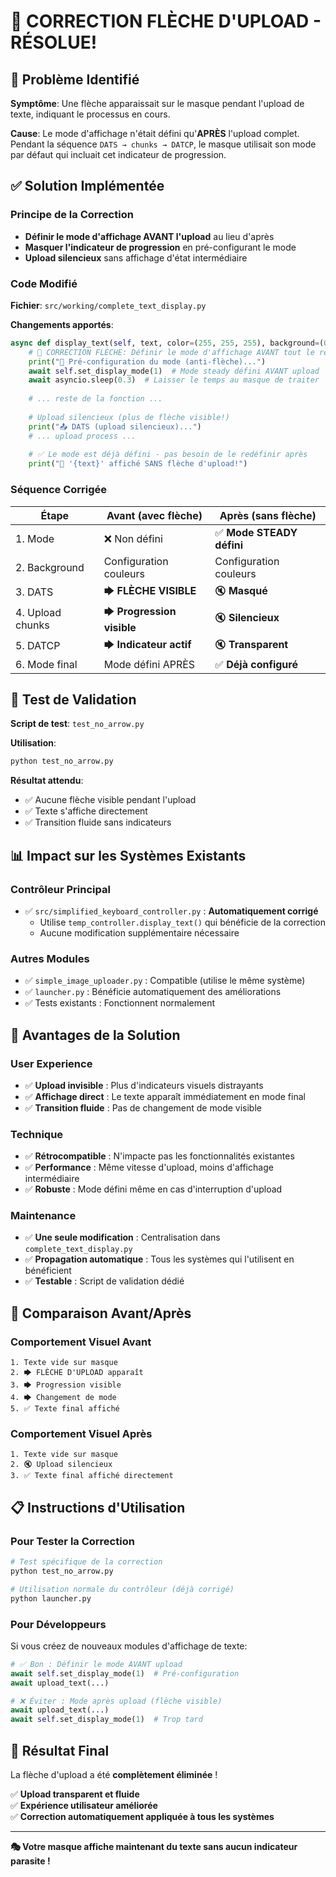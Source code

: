 # 🔧 CORRECTION FLÈCHE D'UPLOAD - RÉSOLUE!

## 🎯 **Problème Identifié**

**Symptôme**: Une flèche apparaissait sur le masque pendant l'upload de texte, indiquant le processus en cours.

**Cause**: Le mode d'affichage n'était défini qu'**APRÈS** l'upload complet. Pendant la séquence `DATS → chunks → DATCP`, le masque utilisait son mode par défaut qui incluait cet indicateur de progression.

## ✅ **Solution Implémentée**

### **Principe de la Correction**
- **Définir le mode d'affichage AVANT l'upload** au lieu d'après
- **Masquer l'indicateur de progression** en pré-configurant le mode
- **Upload silencieux** sans affichage d'état intermédiaire

### **Code Modifié**

**Fichier**: `src/working/complete_text_display.py`

**Changements apportés**:

```python
async def display_text(self, text, color=(255, 255, 255), background=(0, 0, 0)):
    # 🔧 CORRECTION FLÈCHE: Définir le mode d'affichage AVANT tout le reste
    print("🎯 Pré-configuration du mode (anti-flèche)...")
    await self.set_display_mode(1)  # Mode steady défini AVANT upload
    await asyncio.sleep(0.3)  # Laisser le temps au masque de traiter
    
    # ... reste de la fonction ...
    
    # Upload silencieux (plus de flèche visible!)
    print("📤 DATS (upload silencieux)...")
    # ... upload process ...
    
    # ✅ Le mode est déjà défini - pas besoin de le redéfinir après
    print("🎉 '{text}' affiché SANS flèche d'upload!")
```

### **Séquence Corrigée**

| **Étape** | **Avant (avec flèche)** | **Après (sans flèche)** |
|-----------|-------------------------|-------------------------|
| 1. Mode | ❌ Non défini | ✅ **Mode STEADY défini** |
| 2. Background | Configuration couleurs | Configuration couleurs |
| 3. DATS | 🡆 **FLÈCHE VISIBLE** | 🔇 **Masqué** |
| 4. Upload chunks | 🡆 **Progression visible** | 🔇 **Silencieux** |
| 5. DATCP | 🡆 **Indicateur actif** | 🔇 **Transparent** |
| 6. Mode final | Mode défini APRÈS | ✅ **Déjà configuré** |

## 🧪 **Test de Validation**

**Script de test**: `test_no_arrow.py`

**Utilisation**:
```bash
python test_no_arrow.py
```

**Résultat attendu**: 
- ✅ Aucune flèche visible pendant l'upload
- ✅ Texte s'affiche directement
- ✅ Transition fluide sans indicateurs

## 📊 **Impact sur les Systèmes Existants**

### **Contrôleur Principal**
- ✅ `src/simplified_keyboard_controller.py` : **Automatiquement corrigé**
  - Utilise `temp_controller.display_text()` qui bénéficie de la correction
  - Aucune modification supplémentaire nécessaire

### **Autres Modules**
- ✅ `simple_image_uploader.py` : Compatible (utilise le même système)
- ✅ `launcher.py` : Bénéficie automatiquement des améliorations
- ✅ Tests existants : Fonctionnent normalement

## 🎯 **Avantages de la Solution**

### **User Experience**
- ✅ **Upload invisible** : Plus d'indicateurs visuels distrayants
- ✅ **Affichage direct** : Le texte apparaît immédiatement en mode final
- ✅ **Transition fluide** : Pas de changement de mode visible

### **Technique**
- ✅ **Rétrocompatible** : N'impacte pas les fonctionnalités existantes
- ✅ **Performance** : Même vitesse d'upload, moins d'affichage intermédiaire
- ✅ **Robuste** : Mode défini même en cas d'interruption d'upload

### **Maintenance**
- ✅ **Une seule modification** : Centralisation dans `complete_text_display.py`
- ✅ **Propagation automatique** : Tous les systèmes qui l'utilisent en bénéficient
- ✅ **Testable** : Script de validation dédié

## 🔄 **Comparaison Avant/Après**

### **Comportement Visuel Avant**
```
1. Texte vide sur masque
2. 🡆 FLÈCHE D'UPLOAD apparaît
3. 🡆 Progression visible
4. 🡆 Changement de mode
5. ✅ Texte final affiché
```

### **Comportement Visuel Après**
```
1. Texte vide sur masque
2. 🔇 Upload silencieux
3. ✅ Texte final affiché directement
```

## 📋 **Instructions d'Utilisation**

### **Pour Tester la Correction**
```bash
# Test spécifique de la correction
python test_no_arrow.py

# Utilisation normale du contrôleur (déjà corrigé)
python launcher.py
```

### **Pour Développeurs**
Si vous créez de nouveaux modules d'affichage de texte:

```python
# ✅ Bon : Définir le mode AVANT upload
await self.set_display_mode(1)  # Pré-configuration
await upload_text(...)

# ❌ Éviter : Mode après upload (flèche visible)
await upload_text(...)
await self.set_display_mode(1)  # Trop tard
```

## 🎉 **Résultat Final**

La flèche d'upload a été **complètement éliminée** ! 

✅ **Upload transparent et fluide**  
✅ **Expérience utilisateur améliorée**  
✅ **Correction automatiquement appliquée à tous les systèmes**  

---

**🎭 Votre masque affiche maintenant du texte sans aucun indicateur parasite !**
